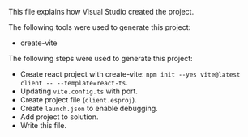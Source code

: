 This file explains how Visual Studio created the project.

The following tools were used to generate this project:
- create-vite

The following steps were used to generate this project:
- Create react project with create-vite: `npm init --yes vite@latest client -- --template=react-ts`.
- Updating `vite.config.ts` with port.
- Create project file (`client.esproj`).
- Create `launch.json` to enable debugging.
- Add project to solution.
- Write this file.
